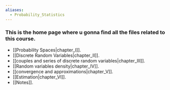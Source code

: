 ```yaml
---
aliases:
  - Probability_Statistics
---
```

### This is the home page where u gonna find all the files related to this course.

- [[Probability Spaces|chapter_I]].
- [[Discrete Random Variables|chapter_II]].
- [[couples and series of discrete random variables|chapter_III]].
- [[Random variables density|chapter_IV]].
- [[convergence and approximations|chapter_V]].
- [[Estimation|chapter_VI]].
- [[Notes]].
